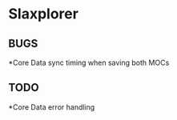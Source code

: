 # Slaxplorer

## BUGS
*Core Data sync timing when saving both MOCs

## TODO
*Core Data error handling
